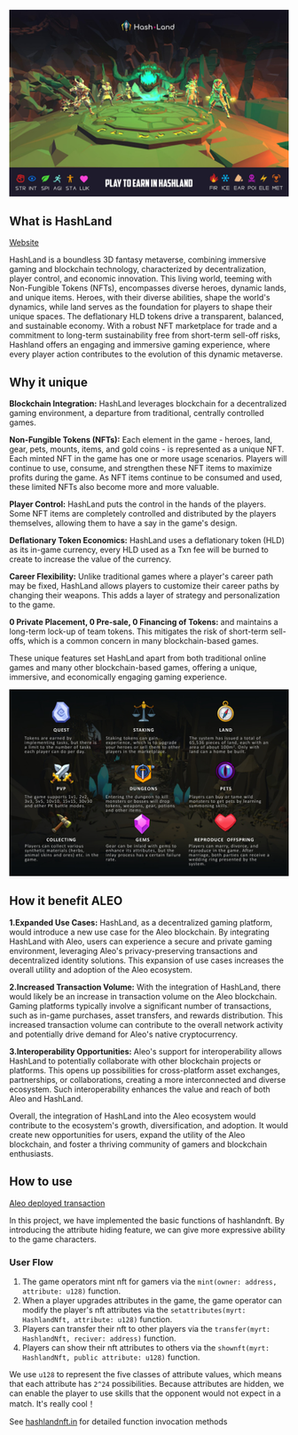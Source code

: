 
![](https://github.com/hashland-app/contracts/blob/main/docs/1.%20Cover.jpeg)

## What is HashLand

[Website](https://hashland.app)

HashLand is a boundless 3D fantasy metaverse, combining immersive gaming and blockchain technology, characterized by decentralization, player control, and economic innovation. This living world, teeming with Non-Fungible Tokens (NFTs), encompasses diverse heroes, dynamic lands, and unique items. Heroes, with their diverse abilities, shape the world's dynamics, while land serves as the foundation for players to shape their unique spaces. The deflationary HLD tokens drive a transparent, balanced, and sustainable economy. With a robust NFT marketplace for trade and a commitment to long-term sustainability free from short-term sell-off risks, Hashland offers an engaging and immersive gaming experience, where every player action contributes to the evolution of this dynamic metaverse.

## Why it unique

**Blockchain Integration:** HashLand leverages blockchain for a decentralized gaming environment, a departure from traditional, centrally controlled games.

**Non-Fungible Tokens (NFTs):** Each element in the game - heroes, land, gear, pets, mounts, items, and gold coins - is represented as a unique NFT. Each minted NFT in the game has one or more usage scenarios. Players will continue to use, consume, and strengthen these NFT items to maximize profits during the game. As NFT items continue to be consumed and used, these limited NFTs also become more and more valuable.

**Player Control:** HashLand puts the control in the hands of the players. Some NFT items are completely controlled and distributed by the players themselves, allowing them to have a say in the game's design.

**Deflationary Token Economics:** HashLand uses a deflationary token (HLD) as its in-game currency, every HLD used as a Txn fee will be burned to create to increase the value of the currency.

**Career Flexibility:** Unlike traditional games where a player's career path may be fixed, HashLand allows players to customize their career paths by changing their weapons. This adds a layer of strategy and personalization to the game.

**0 Private Placement, 0 Pre-sale, 0 Financing of Tokens:** and maintains a long-term lock-up of team tokens. This mitigates the risk of short-term sell-offs, which is a common concern in many blockchain-based games. 

These unique features set HashLand apart from both traditional online games and many other blockchain-based games, offering a unique, immersive, and economically engaging gaming experience.

![](https://github.com/hashland-app/contracts/blob/main/docs/4.%20NFTs.jpeg)

## How it benefit ALEO

**1.Expanded Use Cases:** HashLand, as a decentralized gaming platform, would introduce a new use case for the Aleo blockchain. By integrating HashLand with Aleo, users can experience a secure and private gaming environment, leveraging Aleo's privacy-preserving transactions and decentralized identity solutions. This expansion of use cases increases the overall utility and adoption of the Aleo ecosystem.

**2.Increased Transaction Volume:** With the integration of HashLand, there would likely be an increase in transaction volume on the Aleo blockchain. Gaming platforms typically involve a significant number of transactions, such as in-game purchases, asset transfers, and rewards distribution. This increased transaction volume can contribute to the overall network activity and potentially drive demand for Aleo's native cryptocurrency.

**3.Interoperability Opportunities:** Aleo's support for interoperability allows HashLand to potentially collaborate with other blockchain projects or platforms. This opens up possibilities for cross-platform asset exchanges, partnerships, or collaborations, creating a more interconnected and diverse ecosystem. Such interoperability enhances the value and reach of both Aleo and HashLand.

Overall, the integration of HashLand into the Aleo ecosystem would contribute to the ecosystem's growth, diversification, and adoption. It would create new opportunities for users, expand the utility of the Aleo blockchain, and foster a thriving community of gamers and blockchain enthusiasts.

## How to use

[Aleo deployed transaction](https://explorer.hamp.app/transaction?id=at1sacuy8zpkm4fwsd6ga6da3cx03m22cfsavwg867jkvn0vh0a7ypszlq9la)

In this project, we have implemented the basic functions of hashlandnft. By introducing the attribute hiding feature, we can give more expressive ability to the game characters.

### User Flow

1. The game operators mint nft for gamers via the ``mint(owner: address, attribute: u128)``	 function.
2. When a player upgrades attributes in the game, the game operator can modify the player's nft attributes via the `setattributes(myrt: HashlandNft, attribute: u128)` function.
3. Players can transfer their nft to other players via the `transfer(myrt: HashlandNft, reciver: address)` function.
4. Players can show their nft attributes to others via the `shownft(myrt: HashlandNft, public attribute: u128)` function.

We use `u128` to represent the five classes of attribute values, which means that each attribute has `2^24` possibilities. Because attributes are hidden, we can enable the player to use skills that the opponent would not expect in a match. It's really cool！

See [hashlandnft.in](/src/inputs/hashlandnft.in) for detailed function invocation methods
